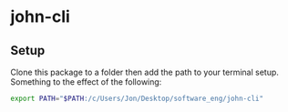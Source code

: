 # john-cli

## Setup

Clone this package to a folder then add the path to your terminal setup.
Something to the effect of the following:
```bash
export PATH="$PATH:/c/Users/Jon/Desktop/software_eng/john-cli"
```
